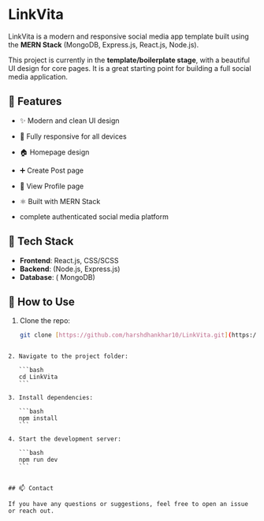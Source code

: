 
# LinkVita

LinkVita is a modern and responsive social media app template built using the **MERN Stack** (MongoDB, Express.js, React.js, Node.js).

This project is currently in the **template/boilerplate stage**, with a beautiful UI design for core pages. It is a great starting point for building a full social media application.

## 🚀 Features

- ✨ Modern and clean UI design
- 📱 Fully responsive for all devices
- 🏠 Homepage design
- ➕ Create Post page
- 👤 View Profile page
- ⚛️ Built with MERN Stack

 - complete authenticated social media platform 

## 📂 Tech Stack

- **Frontend**: React.js, CSS/SCSS
- **Backend**: (Node.js, Express.js)
- **Database**: ( MongoDB)

## 🔧 How to Use

1. Clone the repo:
   ```bash
   git clone [https://github.com/harshdhankhar10/LinkVita.git](https://github.com/harshdhankhar10/LinkVita--social-media-app---Template-Only.git)
````

2. Navigate to the project folder:

   ```bash
   cd LinkVita
   ```

3. Install dependencies:

   ```bash
   npm install
   ```

4. Start the development server:

   ```bash
   npm run dev
   ```


## 📫 Contact

If you have any questions or suggestions, feel free to open an issue or reach out.
